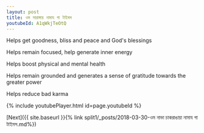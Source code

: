 ```yaml
---
layout: post
title: ওম সারাঙ্গায় নামায গা টাইমস
youtubeId: A1qWkjTeOtQ
---
```

 
 
Helps get goodness, bliss and peace and God's blessings
 
Helps remain focused, help generate inner energy 
 
Helps boost physical and mental health 
 
Helps remain grounded and generates a sense of gratitude towards the greater power 
 
Helps reduce bad karma
 
 
 
 


{% include youtubePlayer.html id=page.youtubeId %}
 
[Next]({{ site.baseurl }}{% link  split1/_posts/2018-03-30-ওম নাভা চাকরাঙায়া নামায গা টাইমস.md%})
 
